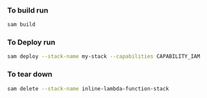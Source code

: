 ### To build run
```sh
sam build
```

### To Deploy run
```sh
sam deploy --stack-name my-stack --capabilities CAPABILITY_IAM
```

### To tear down
```sh
sam delete --stack-name inline-lambda-function-stack
```